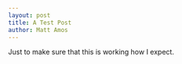 ```yaml
---
layout: post
title: A Test Post
author: Matt Amos
---
```


Just to make sure that this is working how I expect.
